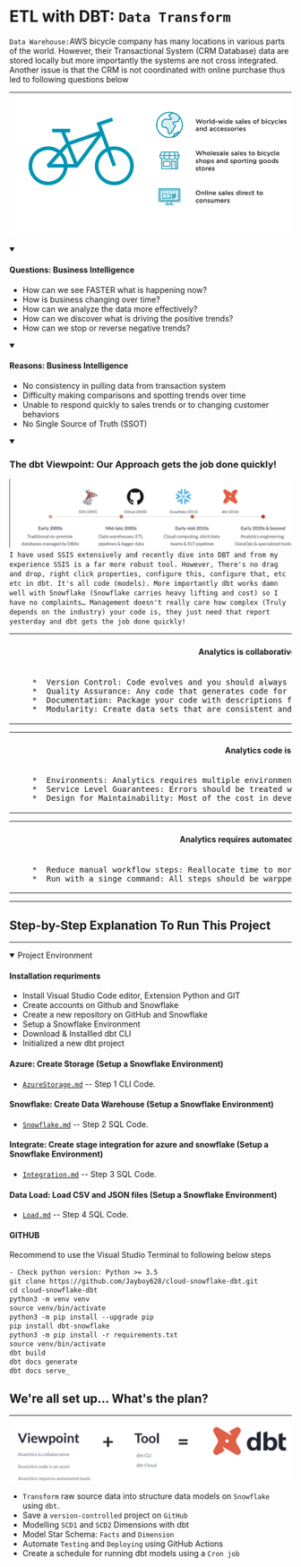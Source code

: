 
<!-- ABOUT THE PROJECT -->
# ETL with DBT:  `Data Transform`

`Data Warehouse:`AWS bicycle company has many locations in various parts of the world. However, their Transactional System (CRM Database) data are stored locally but more importantly the systems are not cross integrated. Another issue is that the CRM is not coordinated with online purchase thus led to following questions below

![header](images/logo.png)

<details open>
<summary>
    
#### Questions: Business Intelligence
    
</summary>
        
- How can we see FASTER what is happening now? 
- How is business changing over time? 
- How can we analyze the data more effectively? 
- How can we discover what is driving the positive trends? 
- How can we stop or reverse negative trends? 
 
</details>   

<details open>
<summary>
    
#### Reasons: Business Intelligence 
</summary>
    
- No consistency in pulling data from transaction system 
- Difficulty making comparisons and spotting trends over time  
- Unable to respond quickly to sales trends or to changing customer behaviors 
- No Single Source of Truth (SSOT)

</details>  

<details open>
<summary>

 ### The dbt Viewpoint: Our Approach gets the job done quickly!
 ![header](images/BriefHistory.png)
 <bold>
 ```I have used SSIS extensively and recently dive into DBT and from my experience SSIS is a far more robust tool. However, There's no drag and drop, right click properties, configure this, configure that, etc etc in dbt. It's all code (models). More importantly dbt works damn well with Snowflake (Snowflake carries heavy lifting and cost) so I have no complaints… Management doesn't really care how complex (Truly depends on the industry) your code is, they just need that report yesterday and dbt gets the job done quickly!```
</bold>
</summary>    
<table>
<tr> 
    <th><h4>Analytics is collaborative</h5></th>
</tr>
<tr>
<td>  
<pre lang="js">
    *  Version Control: Code evolves and you should always know what changed, when.
    *  Quality Assurance: Any code that generates code for analysis should be reviewed and tested.
    *  Documentation: Package your code with descriptions for how it should be interpreted.
    *  Modularity: Create data sets that are consistent and can be easily updated as logic changes.
</pre>
</td>
</tr>
</table>

<table>
<tr> 
    <th><h4>Analytics code is an asset</h5></th>
</tr>
<tr>
<td>  
<pre lang="js">
    *  Environments: Analytics requires multiple environments.
    *  Service Level Guarantees: Errors should be treated with the same urgency as bugs in production software.
    *  Design for Maintainability: Most of the cost in development is in the maintenance phase.
</pre>
</td>
</tr>
</table>


<table>
<tr> 
    <th><h4>Analytics requires automated tools</h5></th>
</tr>
<tr>
<td>  
<pre lang="js">
    *  Reduce manual workflow steps: Reallocate time to more value-add engineering tasks.
    *  Run with a singe command: All steps should be warpped together and easily executed in order.
</pre>
</td>
</tr>
</table>
</details>   

***

## Step-by-Step Explanation To Run This Project
***

<details open>
<summary>Project Environment </summary>

#### Installation requriments

* Install Visual Studio Code editor, Extension Python and GIT
* Create accounts on Github and Snowflake
* Create a new repository on GitHub and Snowflake
* Setup a Snowflake Environment
* Download & Installled dbt CLI
* Initialized a new dbt project
    
#### Azure: Create Storage (Setup a Snowflake Environment)
    
* [`AzureStorage.md`](Starter-Code/AzureStorage.md) -- Step 1  CLI Code.

#### Snowflake: Create Data Warehouse (Setup a Snowflake Environment)

* [`Snowflake.md`](Starter-Code/Snowflake.md) -- Step 2 SQL Code.

    
#### Integrate: Create stage integration for azure and snowflake (Setup a Snowflake Environment)
    
* [`Integration.md`](Starter-Code/Integration.sql) -- Step 3 SQL Code.

    
#### Data Load: Load CSV and JSON files  (Setup a Snowflake Environment)
* [`Load.md`](Starter-Code/Load.sql) -- Step 4  SQL Code.


#### GITHUB 
<bold>Recommend to use the Visual Studio Terminal to following below steps</bold>
```shell
- Check python version: Python >= 3.5
git clone https://github.com/Jayboy628/cloud-snowflake-dbt.git
cd cloud-snowflake-dbt
python3 -m venv venv
source venv/bin/activate
python3 -m pip install --upgrade pip
pip install dbt-snowflake
python3 -m pip install -r requirements.txt
source venv/bin/activate
dbt build
dbt docs generate
dbt docs serve_
```

</details>

<!-- GETTING STARTED -->
## We're all set up... What's the plan? 
***
![header](images/WhatsPlan.png)
* `Transform` raw source data into structure data models on `Snowflake` using `dbt`.
* Save a `version-controlled` project on `GitHub`
* Modelling `SCD1` and `SCD2` Dimensions with dbt
* Model Star Schema: `Facts` and `Dimension`
* Automate `Testing` and `Deploying` using GitHub Actions
* Create a schedule for running dbt models using a `Cron job`

